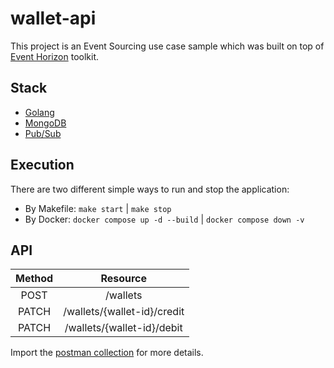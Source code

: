 # wallet-api

This project is an Event Sourcing use case sample which was built on top of [Event Horizon](https://github.com/looplab/eventhorizon) toolkit. 

## Stack

- [Golang](https://go.dev/)
- [MongoDB](https://www.mongodb.com/)
- [Pub/Sub](https://cloud.google.com/pubsub)

## Execution

There are two different simple ways to run and stop the application:

- By Makefile: `make start` | `make stop`
- By Docker:   `docker compose up -d --build` | `docker compose down -v`

## API

| Method |          Resource           | 
|:------:|:---------------------------:|
|  POST  |          /wallets           | 
| PATCH  | /wallets/{wallet-id}/credit | 
| PATCH  | /wallets/{wallet-id}/debit  | 

Import the [postman collection](/docs/wallet-api.json) for more details.

